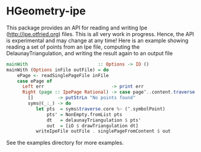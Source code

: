 HGeometry-ipe
=============

This package provides an API for reading and writing Ipe
(http://ipe.otfried.org) files. This is all very work in
progress. Hence, the API is experimental and may change at any time!
Here is an example showing reading a set of points from an Ipe file,
computing the DelaunayTriangulation, and writing the result again to
an output file

```haskell
mainWith                          :: Options -> IO ()
mainWith (Options inFile outFile) = do
    ePage <- readSinglePageFile inFile
    case ePage of
      Left err                         -> print err
      Right (page :: IpePage Rational) -> case page^..content.traverse._IpeUse of
        []         -> putStrLn "No points found"
        syms@(_:_) -> do
           let pts  = syms&traverse.core %~ (^.symbolPoint)
               pts' = NonEmpty.fromList pts
               dt   = delaunayTriangulation $ pts'
               out  = [iO $ drawTriangulation dt]
           writeIpeFile outFile . singlePageFromContent $ out
```

See the examples directory for more examples.
